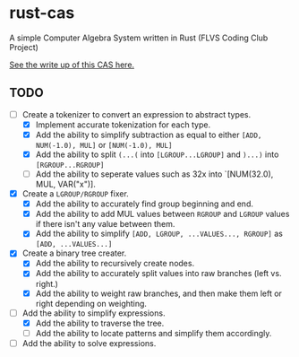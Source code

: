 # rust-cas
A simple Computer Algebra System written in Rust (FLVS Coding Club Project)

[See the write up of this CAS here.](https://coleton.io/posts/rust-cas/)

## TODO
- [ ] Create a tokenizer to convert an expression to abstract types.
  - [x] Implement accurate tokenization for each type. 
  - [x] Add the ability to simplify subtraction as equal to either `[ADD, NUM(-1.0), MUL]` or `[NUM(-1.0), MUL]`
  - [X] Add the ability to split `(...(` into `[LGROUP...LGROUP]` and `)...)` into `[RGROUP...RGROUP]`
  - [ ] Add the ability to seperate values such as 32x into `[NUM(32.0), MUL, VAR("x")].
- [x] Create a `LGROUP/RGROUP` fixer.
  - [x] Add the ability to accurately find group beginning and end.
  - [x] Add the ability to add MUL values between `RGROUP` and `LGROUP` values if there isn't any value between them.
  - [x] Add the ability to simplify `[ADD, LGROUP, ...VALUES..., RGROUP]` as `[ADD, ...VALUES...]`
- [x] Create a binary tree creater.
  - [x] Add the ability to recursively create nodes.
  - [x] Add the ability to accurately split values into raw branches (left vs. right.)
  - [x] Add the ability to weight raw branches, and then make them left or right depending on weighting.
- [ ] Add the ability to simplify expressions.
  - [x] Add the ability to traverse the tree.
  - [ ] Add the ability to locate patterns and simplify them accordingly.
- [ ] Add the ability to solve expressions.
